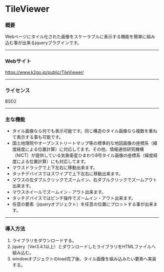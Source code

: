 # TileViewer
### 概要
Webページにタイル化された画像をスケーラブルに表示する機能を簡単に組み込む事が出来るjqueryプラグインです。

------------

### Webサイト
https://www.k2go.jp/public/TileViewer/

------------

### ライセンス

BSD2

------------

### 主な機能

- タイル画像なら何でも表示可能です。同じ構造のタイル画像なら複数を重ねて表示する事も可能です。
- 国土地理院やオープンストリートマップ等の標準的な地図画像の座標系（緯度経度による位置計算）に対応してます。その他、情報通信研究機構（NICT）が提供している気象衛星ひまわり8号タイル画像の座標系（緯度経度による位置計算）にも対応してます。
- マウスドラッグで上下左右に移動出来ます。
- タッチデバイスではスワイプで上下左右に移動出来ます。
- マウスの左ダブルクリックでズームイン、右ダブルクリックでズームアウト出来ます。
- マウスホイールでズームイン・アウト出来ます。
- タッチデバイスではピンチ操作でズームイン・アウト出来ます。
- 任意の要素（jqueryオブジェクト）を任意の位置にプロットする事が出来ます。

------------

### 導入方法

1. ライブラリをダウンロードする。
2. jquery（Ver3.4.1以上）とダウンロードしたライブラリをHTMLファイルへ組み込む。
3. windowオブジェクトのload完了後、タイル画像を組み込みたい要素へ実装する。


